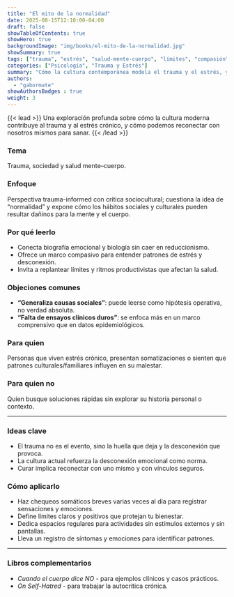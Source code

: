 ```yaml
---
title: "El mito de la normalidad"
date: 2025-08-15T12:10:00-04:00
draft: false
showTableOfContents: true
showHero: true
backgroundImage: "img/books/el-mito-de-la-normalidad.jpg"
showSummary: true
tags: ["trauma", "estrés", "salud-mente-cuerpo", "límites", "compasión"]
categories: ["Psicología", "Trauma y Estrés"]
summary: "Cómo la cultura contemporánea modela el trauma y el estrés, y qué prácticas de reconexión ayudan a recuperar coherencia interna."
authors:
  - "gabormate"
showAuthorsBadges : true
weight: 3
---
```


{{< lead >}}
Una exploración profunda sobre cómo la cultura moderna contribuye al trauma y al estrés crónico, y cómo podemos reconectar con nosotros mismos para sanar.
{{< /lead >}}

### Tema
Trauma, sociedad y salud mente–cuerpo.

### Enfoque
Perspectiva trauma-informed con crítica sociocultural; cuestiona la idea de “normalidad” y expone cómo los hábitos sociales y culturales pueden resultar dañinos para la mente y el cuerpo.

### Por qué leerlo
* Conecta biografía emocional y biología sin caer en reduccionismo.
* Ofrece un marco compasivo para entender patrones de estrés y desconexión.
* Invita a replantear límites y ritmos productivistas que afectan la salud.

### Objeciones comunes
- **“Generaliza causas sociales”**: puede leerse como hipótesis operativa, no verdad absoluta.
- **“Falta de ensayos clínicos duros”**: se enfoca más en un marco comprensivo que en datos epidemiológicos.

### Para quien
Personas que viven estrés crónico, presentan somatizaciones o sienten que patrones culturales/familiares influyen en su malestar.

### Para quien no
Quien busque soluciones rápidas sin explorar su historia personal o contexto.

---

### Ideas clave
- El trauma no es el evento, sino la huella que deja y la desconexión que provoca.
- La cultura actual refuerza la desconexión emocional como norma.
- Curar implica reconectar con uno mismo y con vínculos seguros.

### Cómo aplicarlo
- Haz chequeos somáticos breves varias veces al día para registrar sensaciones y emociones.
- Define límites claros y positivos que protejan tu bienestar.
- Dedica espacios regulares para actividades sin estímulos externos y sin pantallas.
- Lleva un registro de síntomas y emociones para identificar patrones.

---

### Libros complementarios
- *Cuando el cuerpo dice NO* - para ejemplos clínicos y casos prácticos.
- *On Self-Hatred* - para trabajar la autocrítica crónica.